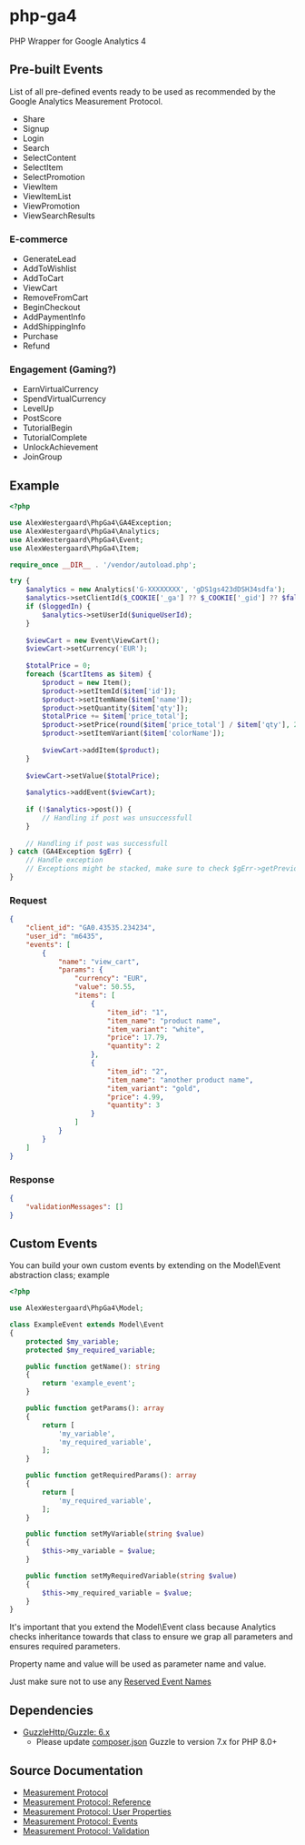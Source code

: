 # php-ga4
PHP Wrapper for Google Analytics 4

## Pre-built Events
List of all pre-defined events ready to be used as recommended by the Google Analytics Measurement Protocol.

- Share
- Signup
- Login
- Search
- SelectContent
- SelectItem
- SelectPromotion
- ViewItem
- ViewItemList
- ViewPromotion
- ViewSearchResults

### E-commerce
- GenerateLead
- AddToWishlist
- AddToCart
- ViewCart
- RemoveFromCart
- BeginCheckout
- AddPaymentInfo
- AddShippingInfo
- Purchase
- Refund

### Engagement (Gaming?)
- EarnVirtualCurrency
- SpendVirtualCurrency
- LevelUp
- PostScore
- TutorialBegin
- TutorialComplete
- UnlockAchievement
- JoinGroup

## Example
```php
<?php

use AlexWestergaard\PhpGa4\GA4Exception;
use AlexWestergaard\PhpGa4\Analytics;
use AlexWestergaard\PhpGa4\Event;
use AlexWestergaard\PhpGa4\Item;

require_once __DIR__ . '/vendor/autoload.php';

try {
    $analytics = new Analytics('G-XXXXXXXX', 'gDS1gs423dDSH34sdfa');
    $analytics->setClientId($_COOKIE['_ga'] ?? $_COOKIE['_gid'] ?? $fallback);
    if ($loggedIn) {
        $analytics->setUserId($uniqueUserId);
    }
    
    $viewCart = new Event\ViewCart();
    $viewCart->setCurrency('EUR');
    
    $totalPrice = 0;
    foreach ($cartItems as $item) {
        $product = new Item();
        $product->setItemId($item['id']);
        $product->setItemName($item['name']);
        $product->setQuantity($item['qty']);
        $totalPrice += $item['price_total'];
        $product->setPrice(round($item['price_total'] / $item['qty'], 2)); // unit price
        $product->setItemVariant($item['colorName']);
    
        $viewCart->addItem($product);
    }
    
    $viewCart->setValue($totalPrice);
    
    $analytics->addEvent($viewCart);
    
    if (!$analytics->post()) {
        // Handling if post was unsuccessfull
    }
    
    // Handling if post was successfull
} catch (GA4Exception $gErr) {
    // Handle exception
    // Exceptions might be stacked, make sure to check $gErr->getPrevious();
}
```

### Request
```json
{
    "client_id": "GA0.43535.234234",
    "user_id": "m6435",
    "events": [
        {
            "name": "view_cart",
            "params": {
                "currency": "EUR",
                "value": 50.55,
                "items": [
                    {
                        "item_id": "1",
                        "item_name": "product name",
                        "item_variant": "white",
                        "price": 17.79,
                        "quantity": 2
                    },
                    {
                        "item_id": "2",
                        "item_name": "another product name",
                        "item_variant": "gold",
                        "price": 4.99,
                        "quantity": 3
                    }
                ]
            }
        }
    ]
}
```

### Response
```json
{
    "validationMessages": []
}
```

## Custom Events
You can build your own custom events by extending on the Model\Event abstraction class; example

```php
<?php

use AlexWestergaard\PhpGa4\Model;

class ExampleEvent extends Model\Event
{
    protected $my_variable;
    protected $my_required_variable;

    public function getName(): string
    {
        return 'example_event';
    }

    public function getParams(): array
    {
        return [
            'my_variable',
            'my_required_variable',
        ];
    }

    public function getRequiredParams(): array
    {
        return [
            'my_required_variable',
        ];
    }

    public function setMyVariable(string $value)
    {
        $this->my_variable = $value;
    }

    public function setMyRequiredVariable(string $value)
    {
        $this->my_required_variable = $value;
    }
}
```

It's important that you extend the Model\Event class because Analytics checks inheritance towards that class to ensure we grap all parameters and ensures required parameters.

Property name and value will be used as parameter name and value.

Just make sure not to use any [Reserved Event Names](https://developers.google.com/analytics/devguides/collection/protocol/ga4/reference?client_type=gtag#reserved_event_names)

## Dependencies
- [GuzzleHttp/Guzzle: 6.x](https://packagist.org/packages/guzzlehttp/guzzle)
  - Please update [composer.json](composer.json) Guzzle to version 7.x for PHP 8.0+

## Source Documentation
- [Measurement Protocol](https://developers.google.com/analytics/devguides/collection/protocol/ga4)
- [Measurement Protocol: Reference](https://developers.google.com/analytics/devguides/collection/protocol/ga4/reference?client_type=gtag)
- [Measurement Protocol: User Properties](https://developers.google.com/analytics/devguides/collection/protocol/ga4/user-properties?client_type=gtag)
- [Measurement Protocol: Events](https://developers.google.com/analytics/devguides/collection/protocol/ga4/reference/events)
- [Measurement Protocol: Validation](https://developers.google.com/analytics/devguides/collection/protocol/ga4/validating-events?client_type=gtag)
